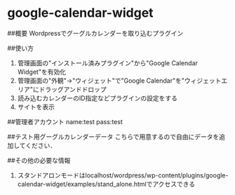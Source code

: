 google-calendar-widget
===
##概要
Wordpressでグーグルカレンダーを取り込むプラグイン

##使い方
1. 管理画面の"インストール済みプラグイン"から"Google Calendar Widget"を有効化
2. 管理画面の"外観"->"ウィジェット"で"Google Calendar"を"ウィジェットエリア"にドラッグアンドドロップ
3. 読み込むカレンダーのID指定などプラグインの設定をする
4. サイトを表示

##管理者アカウント
name:test pass:test

##テスト用グーグルカレンダーデータ
こちらで用意するので自由にデータを追加してください．

##その他の必要な情報
1. スタンドアロンモードはlocalhost/wordpress/wp-content/plugins/google-calendar-widget/examples/stand_alone.htmlでアクセスできる
